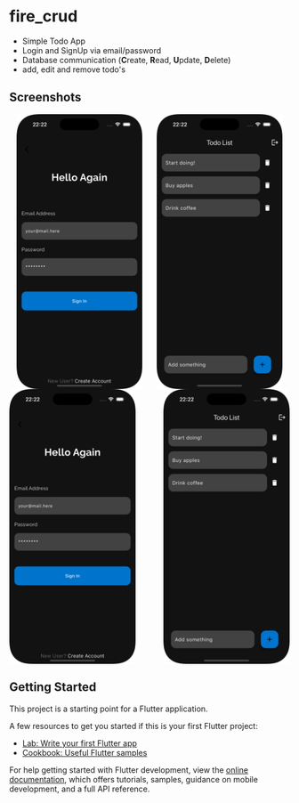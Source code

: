 # fire_crud

- Simple Todo App
- Login and SignUp via email/password
- Database communication (**C**reate, **R**ead, **U**pdate, **D**elete)
- add, edit and remove todo's

## Screenshots
<div style="display: flex; justify-content: space-around;">
    <img src="img/loginScreen.png" width="45%" alt="Login Screen">
    <img src="img/todoList.png" width="45%" alt="Todo App">
</div>
<div style="display: flex; justify-content: space-between;">
    <img src="img/loginScreen.png" width="45%" alt="Login Screen">
    <img src="img/todoList.png" width="45%" alt="Todo App">
</div>

## Getting Started

This project is a starting point for a Flutter application.

A few resources to get you started if this is your first Flutter project:

- [Lab: Write your first Flutter app](https://docs.flutter.dev/get-started/codelab)
- [Cookbook: Useful Flutter samples](https://docs.flutter.dev/cookbook)

For help getting started with Flutter development, view the
[online documentation](https://docs.flutter.dev/), which offers tutorials,
samples, guidance on mobile development, and a full API reference.
